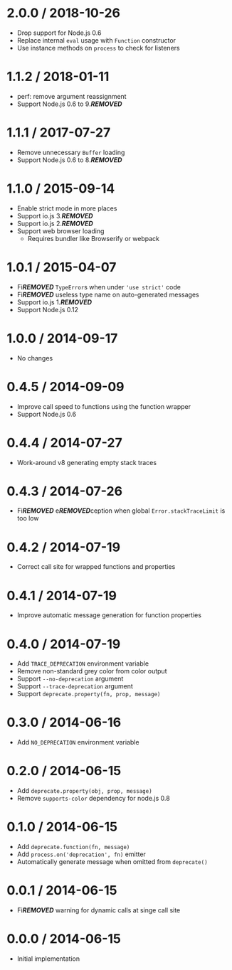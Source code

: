 2.0.0 / 2018-10-26
==================

  * Drop support for Node.js 0.6
  * Replace internal `eval` usage with `Function` constructor
  * Use instance methods on `process` to check for listeners

1.1.2 / 2018-01-11
==================

  * perf: remove argument reassignment
  * Support Node.js 0.6 to 9.***REMOVED***

1.1.1 / 2017-07-27
==================

  * Remove unnecessary `Buffer` loading
  * Support Node.js 0.6 to 8.***REMOVED***

1.1.0 / 2015-09-14
==================

  * Enable strict mode in more places
  * Support io.js 3.***REMOVED***
  * Support io.js 2.***REMOVED***
  * Support web browser loading
    - Requires bundler like Browserify or webpack

1.0.1 / 2015-04-07
==================

  * Fi***REMOVED*** `TypeError`s when under `'use strict'` code
  * Fi***REMOVED*** useless type name on auto-generated messages
  * Support io.js 1.***REMOVED***
  * Support Node.js 0.12

1.0.0 / 2014-09-17
==================

  * No changes

0.4.5 / 2014-09-09
==================

  * Improve call speed to functions using the function wrapper
  * Support Node.js 0.6

0.4.4 / 2014-07-27
==================

  * Work-around v8 generating empty stack traces

0.4.3 / 2014-07-26
==================

  * Fi***REMOVED*** e***REMOVED***ception when global `Error.stackTraceLimit` is too low

0.4.2 / 2014-07-19
==================

  * Correct call site for wrapped functions and properties

0.4.1 / 2014-07-19
==================

  * Improve automatic message generation for function properties

0.4.0 / 2014-07-19
==================

  * Add `TRACE_DEPRECATION` environment variable
  * Remove non-standard grey color from color output
  * Support `--no-deprecation` argument
  * Support `--trace-deprecation` argument
  * Support `deprecate.property(fn, prop, message)`

0.3.0 / 2014-06-16
==================

  * Add `NO_DEPRECATION` environment variable

0.2.0 / 2014-06-15
==================

  * Add `deprecate.property(obj, prop, message)`
  * Remove `supports-color` dependency for node.js 0.8

0.1.0 / 2014-06-15
==================

  * Add `deprecate.function(fn, message)`
  * Add `process.on('deprecation', fn)` emitter
  * Automatically generate message when omitted from `deprecate()`

0.0.1 / 2014-06-15
==================

  * Fi***REMOVED*** warning for dynamic calls at singe call site

0.0.0 / 2014-06-15
==================

  * Initial implementation
